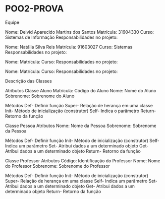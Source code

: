 # POO2-PROVA
Equipe

Nome: Deivid Aparecido Martins dos Santos
Matrícula: 31604330
Curso: Sistemas de Informação
Responsabilidades no projeto:

Nome: Natália Silva Reis
Matrícula: 91603027
Curso: Sistemas
Responsabilidades no projeto:

Nome:
Matrícula:
Curso: 
Responsabilidades no projeto:

Nome:
Matrícula:
Curso: 
Responsabilidades no projeto:




Descrição das Classes

Atributos Classe Aluno
Matrícula: Código do Aluno
Nome: Nome do Aluno
Sobrenome: Sobrenome do Aluno

Métodos
Def- Definir função
Super- Relação de herança em uma classe
Init- Método de inicialização (construtor)
Self- Indica o parâmetro
Return- Retorno da função


Classe Pessoa
Atributos
Nome: Nome da Pessoa
Sobrenome: Sobrenome da Pessoa

Métodos
Def- Definir função
Init- Método de inicialização (construtor)
Self- Indica um parâmetro
Set- Atribui dados a um determinado objeto
Get- Atribui dados a um determinado objeto
Return- Retorno da função


Classe Professor
Atributos
Código: Identificação do Professor
Nome: Nome do Professor
Sobrenome: Sobrenome do Professor

Métodos
Def- Definir função
Init- Método de inicialização (construtor)
Super- Relação de herança em uma classe
Self- Indica um parâmetro
Set- Atribui dados a um determinado objeto
Get- Atribui dados a um determinado objeto
Return- Retorno da função



